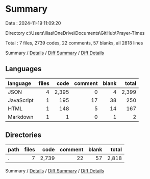 # Summary

Date : 2024-11-19 11:09:20

Directory c:\\Users\\ilias\\OneDrive\\Documents\\GitHub\\Prayer-Times

Total : 7 files,  2739 codes, 22 comments, 57 blanks, all 2818 lines

Summary / [Details](details.md) / [Diff Summary](diff.md) / [Diff Details](diff-details.md)

## Languages
| language | files | code | comment | blank | total |
| :--- | ---: | ---: | ---: | ---: | ---: |
| JSON | 4 | 2,395 | 0 | 4 | 2,399 |
| JavaScript | 1 | 195 | 17 | 38 | 250 |
| HTML | 1 | 148 | 5 | 14 | 167 |
| Markdown | 1 | 1 | 0 | 1 | 2 |

## Directories
| path | files | code | comment | blank | total |
| :--- | ---: | ---: | ---: | ---: | ---: |
| . | 7 | 2,739 | 22 | 57 | 2,818 |

Summary / [Details](details.md) / [Diff Summary](diff.md) / [Diff Details](diff-details.md)